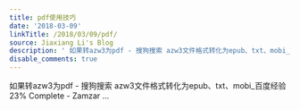 ```yaml
---
title: pdf使用技巧
date: '2018-03-09'
linkTitle: /2018/03/09/pdf/
source: Jiaxiang Li's Blog
description: ' 如果转azw3为pdf - 搜狗搜索 azw3文件格式转化为epub、txt、mobi_百度经验 23% Complete - Zamzar  ...'
disable_comments: true
---
```

 如果转azw3为pdf - 搜狗搜索 azw3文件格式转化为epub、txt、mobi_百度经验 23% Complete - Zamzar  ...